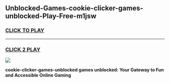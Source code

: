 
## Unblocked-Games-cookie-clicker-games-unblocked-Play-Free-m1jsw
<h3>
<a href="https://premium76.site?title=cookie-clicker-games-unblocked&ref=10A">CLICK TO PLAY</a></h3>
<hr>

<h3>
<a href="https://premium76.site?title=cookie-clicker-games-unblocked&ref=10A">CLICK 2 PLAY</a>
  
</h3>

<a href="https://premium76.site?title=cookie-clicker-games-unblocked&ref=10A"><img src="https://clearcache.store/games.png"></a>


**cookie-clicker-games-unblocked games unblocked: Your Gateway to Fun and Accessible Online Gaming**
